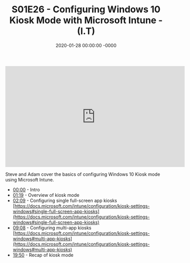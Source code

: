 ﻿---
layout: post
title: "S01E26 - Configuring Windows 10 Kiosk Mode with Microsoft Intune - (I.T)"
date: 2020-01-28 00:00:00 -0000
categories:
---

<iframe loading="lazy" width="560" height="315" src="https://www.youtube.com/embed/_41uWko2WkE" title="YouTube video player" frameborder="0" allow="accelerometer; autoplay; clipboard-write; encrypted-media; gyroscope; picture-in-picture" allowfullscreen></iframe>

Steve and Adam cover the basics of configuring Windows 10 Kiosk mode using Microsoft Intune.

* [00:00](https://www.youtube.com/watch?v=_41uWko2WkE&t=0s) - Intro
* [01:19](https://www.youtube.com/watch?v=_41uWko2WkE&t=79s) - Overview of kiosk mode
* [02:09](https://www.youtube.com/watch?v=_41uWko2WkE&t=129s) - Configuring single full-screen app kiosks
[https://docs.microsoft.com/intune/configuration/kiosk-settings-windows#single-full-screen-app-kiosks](https://docs.microsoft.com/intune/configuration/kiosk-settings-windows#single-full-screen-app-kiosks)
* [09:08](https://www.youtube.com/watch?v=_41uWko2WkE&t=548s) - Configuring multi-app kiosks
[https://docs.microsoft.com/intune/configuration/kiosk-settings-windows#multi-app-kiosks](https://docs.microsoft.com/intune/configuration/kiosk-settings-windows#multi-app-kiosks)
* [19:50](https://www.youtube.com/watch?v=_41uWko2WkE&t=1190s) - Recap of kiosk mode


